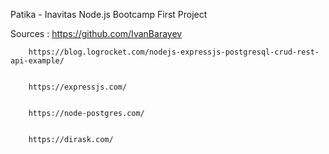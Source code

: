 
Patika - Inavitas Node.js Bootcamp First Project

Sources : 
        https://github.com/IvanBarayev
        
        
        https://blog.logrocket.com/nodejs-expressjs-postgresql-crud-rest-api-example/
        
        
        https://expressjs.com/
        
        
        https://node-postgres.com/
        
        
        https://dirask.com/
